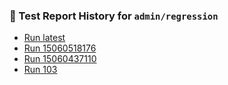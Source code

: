 ### 📜 Test Report History for `admin/regression`
- [Run latest](./latest/)
- [Run 15060518176](./15060518176/)
- [Run 15060437110](./15060437110/)
- [Run 103](./103/)
